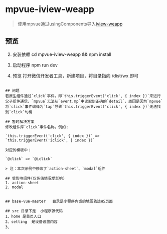 # mpvue-iview-weapp

>使用mpvue通过usingComponents导入[iview-weapp](https://github.com/TalkingData/iview-weapp)

## 预览



2. 安装依赖
cd mpvue-iview-weapp && npm install

3. 启动程序
npm run dev

4. 预览
打开微信开发者工具，新建项目，将目录指向 /dist/wx 即可
```

## 问题
若原生组件通过`click`事件，即`this.triggerEvent('click', { index })`来进行父子组件通信，`mpvue`无法从`event.mp`中读取到正确的`detail`，原因是因为`mpvue`将`click`事件编译为`tap`导致`this.triggerEvent('click', { index })`无法找到`click`句柄

## 暂时解决方案
修改组件库`click`事件名称，例如：

`this.triggerEvent('click', { index })` => `this.triggerEvent('iclick', { index })`

对应的模板中：

`@click` => `@iclick`

> 注：本次示例中修改了`action-sheet`、`modal`组件

## 受影响组件(仅传值情况受影响)
1. action-sheet
2. modal


## base-vue-master   目录是小程序内嵌的地图轨迹H5页面

## src 目录下是  小程序源代码
1、home 是首页入口
2、setting  是设备设置内容
3、


